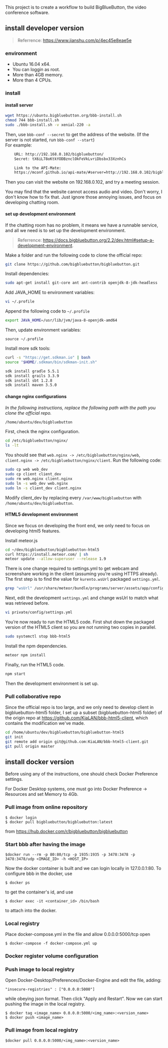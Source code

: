 This project is to create a workflow to build BigBlueButton, the video conference software.

## install developer version

> Referrence: https://www.jianshu.com/p/4ec45e8eae5e

### environment

- Ubuntu 16.04 x64.
- You can loggin as root.
- More than 4GB memory.
- More than 4 CPUs.

### install

#### install server
``` bash
wget https://ubuntu.bigbluebutton.org/bbb-install.sh
chmod 744 bbb-install.sh
sudo ./bbb-install.sh -v xenial-220 -a
```
Then, use `bbb-conf --secret` to get the address of the website. (If the server is not started, run `bbb-conf --start`)  
For example:

``` bash
    URL: http://192.168.0.102/bigbluebutton/
    Secret: tX6iL78oKtkYODBznclOkFeVkLvriDbsbx33XznhCs

    Link to the API-Mate:
    https://mconf.github.io/api-mate/#server=http://192.168.0.102/bigbluebutton/&sharedSecret=tX6iL78oKtkYODBznclOkFeVkLvriDbsbx33XznhCs
```

Then you can visit the website on 192.168.0.102, and try a meeting session.

You may find that the website cannot access audio and video. Don't worry, I don't know how to fix that. Just ignore those annoying issues, and focus on developing chatting room.

#### set up development environment

If the chatting room has no problem, it means we have a runnable service, and all we need is to set up the development environment.

> Referrence: https://docs.bigbluebutton.org/2.2/dev.html#setup-a-development-environment.

Make a folder and run the following code to clone the official repo:
``` bash
git clone https://github.com/bigbluebutton/bigbluebutton.git
```
Install dependencies:
``` bash
sudo apt-get install git-core ant ant-contrib openjdk-8-jdk-headless
```
Add JAVA_HOME to environment variables:
``` bash
vi ~/.profile
```
Append the following code to `~/.profile`
``` bash
export JAVA_HOME=/usr/lib/jvm/java-8-openjdk-amd64
```
Then, update environment variables:
```
source ~/.profile
```
Install more sdk tools:
``` bash
curl -s "https://get.sdkman.io" | bash
source "$HOME/.sdkman/bin/sdkman-init.sh"

sdk install gradle 5.5.1
sdk install grails 3.3.9
sdk install sbt 1.2.8
sdk install maven 3.5.0
```

#### change nginx configurations

*In the following instructions, replace the following path with the path you clone the official repo.*
``` bash
/home/ubuntu/dev/bigbluebutton
```

First, check the nginx configuration.
``` bash
cd /etc/bigbluebutton/nginx/
ls -lt
```
You should see that `web.nginx -> /etc/bigbluebutton/nginx/web`, `client.nginx -> /etc/bigbluebutton/nginx/client`. Run the following code:
``` bash
sudo cp web web_dev
sudo cp client client_dev
sudo rm web.nginx client.nginx
sudo ln -s web_dev web.nginx
sudo ln -s client_dev client.nginx
```

Modify client_dev by replacing every `/var/www/bigbluebutton` with `/home/ubuntu/dev/bigbluebutton`.

#### HTML5 development environment

Since we focus on developing the front end, we only need to focus on developing html5 features.

Install meteor.js
``` bash
cd ~/dev/bigbluebutton/bigbluebutton-html5
curl https://install.meteor.com/ | sh
meteor update --allow-superuser --release 1.9
```

There is one change required to settings.yml to get webcam and screenshare working in the client (assuming you’re using HTTPS already). The first step is to find the value for `kurento.wsUrl` packaged `settings.yml`.

``` bash
grep "wsUrl" /usr/share/meteor/bundle/programs/server/assets/app/config/settings.yml
```

Next, edit the development `settings.yml` and change wsUrl to match what was retrieved before.

``` bash
vi private/config/settings.yml
```

You’re now ready to run the HTML5 code. First shut down the packaged version of the HTML5 client so you are not running two copies in parallel.

``` bash
sudo systemctl stop bbb-html5
```

Install the npm dependencies.

``` bash
meteor npm install
```

Finally, run the HTML5 code.

``` bash
npm start
```

Then the development environment is set up.

### Pull collaborative repo

Since the official repo is too large, and we only need to develop client in bigbluebutton-html5 folder, I set up a subset (bigbluebutton-html5 folder) of the origin repo at https://github.com/KiaLAN/bbb-html5-client, which contains the modification we've made.

``` bash
cd /home/ubuntu/dev/bigbluebutton/bigbluebutton-html5
git init
git remote add origin git@github.com:KiaLAN/bbb-html5-client.git
git pull origin master
```

## install docker version

Before using any of the instructions, one should check Docker Preference settings.

For Docker Desktop systems, one must go into Docker Preference -> Resources and set Memory to 4Gb.  

### Pull image from online repository

~~~shellmeteor update --allow-superuser --release 1.8
$ docker login
$ docker pull bigbluebutton/bigbluebutton:latest
~~~
from https://hub.docker.com/r/bigbluebutton/bigbluebutton



### Start bbb after having the image
~~~shell
$docker run --rm -p 80:80/tcp -p 1935:1935 -p 3478:3478 -p 3478:3478/udp <IMAGE_ID> -h <HOST_IP>
~~~
Now the docker container is built and we can login locally in 127.0.0.1:80. To configure bbb in the docker, use
~~~shell
$ docker ps
~~~
to get the container's id, and use
~~~shell
$ docker exec -it <container_id> /bin/bash 
~~~
to attach into the docker.




### Local registry

Place docker-compose.yml in the file and allow 0.0.0.0:5000/tcp open

~~~shell
$ docker-compose -f docker-compose.yml up
~~~

  

### Docker register volume configuration

### Push image to local registry 

Open Docker-Desktop/Preferences/Docker-Engine and edit the file, adding:
~~~shell
"insecure-registries" : ["0.0.0.0:5000"]
~~~
while obeying json format. Then click "Apply and Restart". Now we can start pushing the image in the local registry. 
~~~shell
$ docker tag <image_name> 0.0.0.0:5000/<img_name>:<version_name> 
$ docker push <image_name> 
~~~



### Pull image from local registry
~~~shell
$docker pull 0.0.0.0:5000/<img_name>:<version_name> 
~~~



